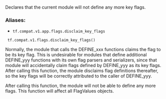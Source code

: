 
Declares that the current module will not define any more key flags.
### Aliases:
- `tf.compat.v1.app.flags.disclaim_key_flags`

```
 tf.compat.v1.flags.disclaim_key_flags()
```

Normally, the module that calls the DEFINE_xxx functions claims the flag to be its key flag. This is undesirable for modules that define additional DEFINE_yyy functions with its own flag parsers and serializers, since that module will accidentally claim flags defined by DEFINE_yyy as its key flags. After calling this function, the module disclaims flag definitions thereafter, so the key flags will be correctly attributed to the caller of DEFINE_yyy.

After calling this function, the module will not be able to define any more flags. This function will affect all FlagValues objects.
